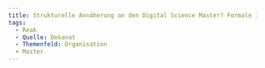 ```yaml
---
title: Strukturelle Annäherung an den Digital Science Master? Formale Integration eher nicht, da somit auch ein wenig der Marke Medieninformatik verloren geht
tags:
  - Reak
  - Quelle: Dekanat
  - Themenfeld: Organisation
  - Master
---
```

